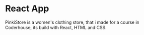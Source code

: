 # React App 

PinkiStore is a women's clothing store, that i made for a course in Coderhouse, its build with React, HTML and CSS.
